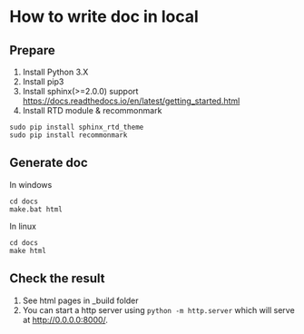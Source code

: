# How to write doc in local

## Prepare
1. Install Python 3.X 
1. Install pip3
1. Install sphinx(>=2.0.0) support https://docs.readthedocs.io/en/latest/getting_started.html
1. Install RTD module & recommonmark
```shell
sudo pip install sphinx_rtd_theme
sudo pip install recommonmark
```

## Generate doc

In windows
```shell
cd docs
make.bat html
```

In linux
```shell
cd docs
make html 
```

## Check the result

1. See html pages in _build folder
2. You can start a http server using `python -m http.server` which will serve at http://0.0.0.0:8000/.
